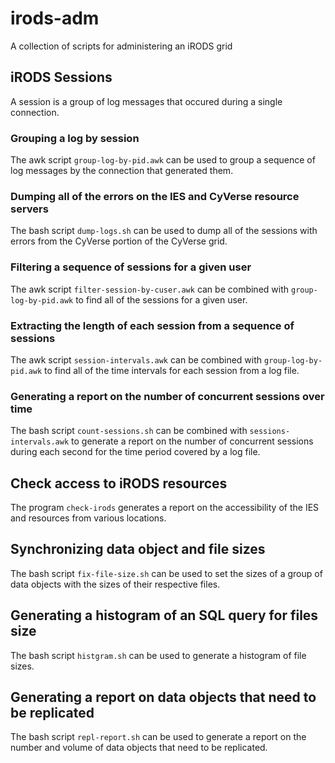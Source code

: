 # irods-adm
A collection of scripts for administering an iRODS grid

## iRODS Sessions

A session is a group of log messages that occured during a single connection.

### Grouping a log by session

The awk script `group-log-by-pid.awk` can be used to group a sequence of log messages by the 
connection that generated them.

### Dumping all of the errors on the IES and CyVerse resource servers

The bash script `dump-logs.sh` can be used to dump all of the sessions with errors from the CyVerse portion of the CyVerse grid.

### Filtering a sequence of sessions for a given user

The awk script `filter-session-by-cuser.awk` can be combined with `group-log-by-pid.awk` to find all of the sessions for a given user.

### Extracting the length of each session from a sequence of sessions

The awk script `session-intervals.awk` can be combined with `group-log-by-pid.awk` to find all of the time intervals for each session from a log file.

### Generating a report on the number of concurrent sessions over time

The bash script `count-sessions.sh` can be combined with `sessions-intervals.awk` to generate a report on the number of concurrent sessions during each second for the time period covered by a log file.

## Check access to iRODS resources

The program `check-irods` generates a report on the accessibility of the IES and resources from various locations.

## Synchronizing data object and file sizes

The bash script `fix-file-size.sh` can be used to set the sizes of a group of data objects with the sizes of their respective files.

## Generating a histogram of an SQL query for files size

The bash script `histgram.sh` can be used to generate a histogram of file sizes.

## Generating a report on data objects that need to be replicated

The bash script `repl-report.sh` can be used to generate a report on the number and volume of data objects that need to be replicated.

